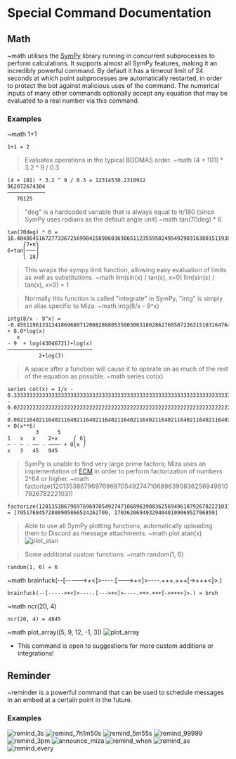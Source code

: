 # Special Command Documentation


## Math
~math utilises the [SymPy](https://www.sympy.org) library running in concurrent subprocesses to perform calculations. It supports almost all SymPy features, making it an incredibly powerful command. By default it has a timeout limit of 24 seconds at which point subprocesses are automatically restarted, in order to protect the bot against malicious uses of the command. The numerical inputs of many other commands optionally accept any equation that may be evaluated to a real number via this command.

### Examples

~math 1+1
```
1+1 = 2
```

> Evaluates operations in the typical BODMAS order.
~math (4 + 101) * 3.2 ^ 9 / 0.3
```
(4 + 101) * 3.2 ^ 9 / 0.3 = 12314530.2310912
962072674304
────────────
   78125
```

> "deg" is a hardcoded variable that is always equal to π/180 (since SymPy uses radians as the default angle unit)
~math tan(70deg) * 6
```
tan(70deg) * 6 = 16.48486451672773367256998415898603630651123559502495492903163801511938952328955910604362547570421115759740539384257944985532259
     ⎛7∙π⎞
6∙tan⎜───⎟
     ⎝ 18⎠
```

> This wraps the sympy.limit function, allowing easy evaluation of limits as well as substitutions.
~math lim(sin(x) / tan(x), x=0)
lim(sin(x) / tan(x), x=0) = 1

> Normally this function is called "integrate" in SymPy, "intg" is simply an alias specific to Miza.
~math intg(8/x - 9^x)
```
intg(8/x - 9^x) = -0.45511961331341869680712008286805350030631802862760587236315103164764054159689687332363589041904357414485064160234702996333541748*9.0**x + 8.0*log(x)
   x
- 9  + log(43046721)∙log(x)
───────────────────────────
          2∙log(3)
```

> A space after a function will cause it to operate on as much of the rest of the equation as possible.
~math series cot(x)
```
series cot(x) = 1/x - 0.33333333333333333333333333333333333333333333333333333333333333333333333333333333333333333333333333333333333333333333333333333333*x - 0.022222222222222222222222222222222222222222222222222222222222222222222222222222222222222222222222222222222222222222222222222222222*x**3 - 0.0021164021164021164021164021164021164021164021164021164021164021164021164021164021164021164021164021164021164021164021164021164021*x**5 + O(x**6)
         3      5
1   x   x    2∙x     ⎛ 6⎞
─ - ─ - ── - ──── + O⎝x ⎠
x   3   45   945
```

> SymPy is unable to find very large prime factors; Miza uses an implementation of [ECM](https://www.alpertron.com.ar/ECM.HTM) in order to perform factorization of numbers 2^64 or higher.
~math factorize(1201353867969769697054927471068963908362569496107926782221031)
```
factorize(1201353867969769697054927471068963908362569496107926782221031) = [70517684572800905866524262709, 17036206949329404010906952706859]
```

> Able to use all SymPy plotting functions, automatically uploading them to Discord as message attachments.
~math plot atan(x)
![plot_atan](https://cdn.discordapp.com/attachments/320915703102177293/815403492373299200/1614477739417566.png)

> Some additional custom functions:
~math random(1, 6)
```
random(1, 6) = 6
```

~math brainfuck(--[----->+<]>----.[--->+<]>----.+++.+++[->+++<]>.)
```
brainfuck(--[----->+<]>----.[--->+<]>----.+++.+++[->+++<]>.) = bruh
```

~math ncr(20, 4)
```
ncr(20, 4) = 4845
```

~math plot_array([5, 9, 12, -1, 3])
![plot_array](https://cdn.discordapp.com/attachments/320915703102177293/815405611688525824/1614478245186992.png)

- This command is open to suggestions for more custom additions or integrations!


## Reminder
~reminder is a powerful command that can be used to schedule messages in an embed at a certain point in the future.

### Examples
![remind_3s](https://cdn.discordapp.com/attachments/320915703102177293/815406848076677140/unknown.png)
![remind_7h1m50s](https://cdn.discordapp.com/attachments/682553066209148942/815408094560518174/unknown.png)
![remind_5m55s](https://cdn.discordapp.com/attachments/320915703102177293/815408198344245258/unknown.png)
![remind_99999](https://cdn.discordapp.com/attachments/320915703102177293/815422717314334740/unknown.png)
![remind_3pm](https://cdn.discordapp.com/attachments/320915703102177293/815423163210268712/unknown.png)
![announce_miza](https://cdn.discordapp.com/attachments/320915703102177293/815423786928701440/unknown.png)
![remind_when](https://cdn.discordapp.com/attachments/320915703102177293/815424392338866186/unknown.png)
![remind_as](https://cdn.discordapp.com/attachments/320915703102177293/815424838482919454/unknown.png)
![remind_every](https://cdn.discordapp.com/attachments/320915703102177293/815425461202059274/unknown.png)